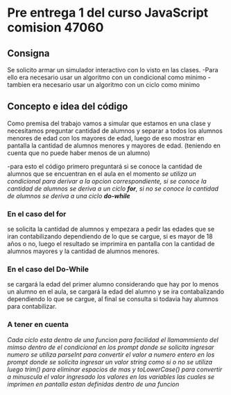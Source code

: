 # Pre entrega 1 del curso JavaScript comision 47060

## Consigna
Se solicito armar un simulador interactivo con lo visto en las clases. 
-Para ello era necesario usar un algoritmo con un condicional como minimo
-tambien era necesario usar un algoritmo con un ciclo como minimo

## Concepto e idea del código
Como premisa del trabajo vamos a simular que estamos en una clase y necesitamos preguntar cantidad de alumnos y  separar a todos los alumnos menores de edad con los mayores de edad, luego de eso mostrar en pantalla la cantidad de alumnos menores y mayores de edad. (teniendo en cuenta que no puede haber menos de un alumno)

-para esto el código primero preguntará si se conoce la cantidad de alumnos que se encuentran en el aula en el momento
_se utiliza un condicional para derivar a la opcion correspondiente, si se conoce la cantidad de alumnos se deriva a un ciclo **for**, si no se conoce la cantidad de alumnos se deriva a una ciclo **do-while**_

### En el caso del for
se solicita la cantidad de alumnos y empezara a pedir las edades que se iran contabilizando dependiendo de lo que se cargue, si es mayor de 18 años o no, luego el resultado se imprimira en pantalla con la cantidad de alumnos mayores y la cantidad de alumnos menores.

### En el caso del Do-While
se cargará la edad del primer alumno considerando que hay por lo menos un alumno en el aula, se cargará la edad del alumno y se ira contabalizando dependiendo lo que se cargue, al final se consulta si todavia hay alumnos para contabilizar.

### A tener en cuenta
_Cada ciclo esta dentro de una funcion para facilidad el llamammiento del mimso dentro de el condicional_
_en los prompt donde se solicita ingresar numero se utiliza parseInt para convertir el valor a numero entero_
_en los prompt donde se solicita ingresar un valor string como si o no se utiliza luego trim() para eliminar espacios de mas y toLowerCase() para convertir a minuscula el valor ingresado_
_los valores en las variables las cuales se imprimen en pantalla estan definidas dentro de una funcion_
